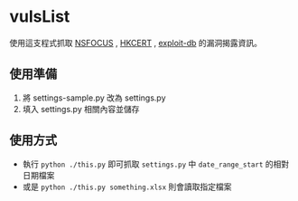 # vulsList
 使用這支程式抓取 [NSFOCUS](http://www.nsfocus.net/index.php?act=sec_bug) , [HKCERT](https://www.hkcert.org/security-bulletin?p_p_id=3tech_list_security_bulletin_full_WAR_3tech_list_security_bulletin_fullportlet&_3tech_list_security_bulletin_full_WAR_3tech_list_security_bulletin_fullportlet_cur=) , [exploit-db](https://www.exploit-db.com/) 的漏洞揭露資訊。
## 使用準備
  1. 將 settings-sample.py 改為 settings.py
  1. 填入 settings.py 相關內容並儲存
## 使用方式
  * 執行 ``` python ./this.py ``` 即可抓取 ``` settings.py ``` 中 ``` date_range_start ``` 的相對日期檔案
  * 或是 ``` python ./this.py something.xlsx ``` 則會讀取指定檔案
